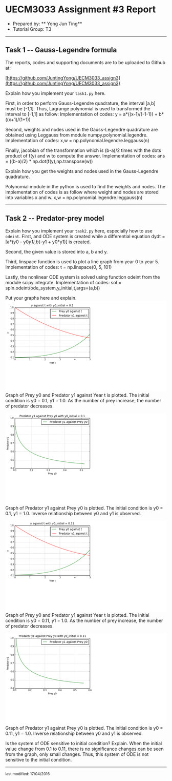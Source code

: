 UECM3033 Assignment #3 Report
========================================================

- Prepared by: ** Yong Jun Ting**
- Tutorial Group: T3

--------------------------------------------------------

## Task 1 --  Gauss-Legendre formula

The reports, codes and supporting documents are to be uploaded to Github at: 

[https://github.com/JuntingYong/UECM3033_assign3](https://github.com/JuntingYong/UECM3033_assign3)


Explain how you implement your `task1.py` here.

First, in order to perform Gauss-Legendre quadrature, the interval [a,b] must be [-1,1]. Thus, Lagrange polynomial is used to transformed the interval to [-1,1] as follow: 
Implementation of codes: y = a*((x-1)/(-1-1)) + b*((x+1)/(1+1))  

Second, weights and nodes used in the Gauss-Legendre quadrature are obtained using Leggauss from module numpy.polynomial.legendre.
Implementation of codes: x,w = np.polynomial.legendre.leggauss(n) 

Finally, jacobian of the transformation which is (b-a)/2 times with the dots product of f(y) and w to compute the answer.
Implementation of codes: ans = ((b-a)/2) * np.dot(f(y),np.transpose(w))



Explain how you get the weights and nodes used in the Gauss-Legendre quadrature.

Polynomial module in the python is used to find the weights and nodes. The implementation of codes is as follow where weight and nodes are stored into variables x and w.
x,w = np.polynomial.legendre.leggauss(n)


---------------------------------------------------------

## Task 2 -- Predator-prey model

Explain how you implement your `task2.py` here, especially how to use `odeint`.
First, and ODE system is created while a differential equation dydt = [a*(y0 - y0*y1),b*(-y1 + y0*y1)] is created. 

Second, the given value is stored into a, b and y. 

Third, linspace function is used to plot a line graph from year 0 to year 5.
Implementation of codes: t = np.linspace(0, 5, 101)

Lastly, the nonlinear ODE system is solved using function odeint from the module scipy.integrate. 
Implementation of codes: sol = spIn.odeint(ode_system,y_initial,t,args=(a,b))



Put your graphs here and explain.
![yt_0.1.png](yt_0.1.png)
Graph of Prey y0 and Predator y1 against Year t is plotted. The initial condition is y0 = 0.1, y1 = 1.0. As the number of prey increase, the number of predator decreases.

![yy_0.1.png](yy_0.1.png)
Graph of Predator y1 against Prey y0 is plotted. The initial condition is y0 = 0.1, y1 = 1.0. Inverse relationship between y0 and y1 is observed.

![yt_0.11.png](yt_0.11.png)
Graph of Prey y0 and Predator y1 against Year t is plotted. The initial condition is y0 = 0.11, y1 = 1.0. As the number of prey increase, the number of predator decreases.

![yy_0.11.png](yy_0.11.png)
Graph of Predator y1 against Prey y0 is plotted. The initial condition is y0 = 0.11, y1 = 1.0. Inverse relationship between y0 and y1 is observed.


Is the system of ODE sensitive to initial condition? Explain.
When the initial value change from 0.1 to 0.11, there is no significance changes can be seen from the graph, only small changes. Thus, this system of ODE is not sensitive to the initial condition.

-----------------------------------

<sup>last modified: 17/04/2016</sup>
